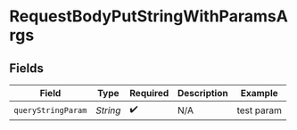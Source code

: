 # RequestBodyPutStringWithParamsArgs


## Fields

| Field              | Type               | Required           | Description        | Example            |
| ------------------ | ------------------ | ------------------ | ------------------ | ------------------ |
| `queryStringParam` | *String*           | :heavy_check_mark: | N/A                | test param         |
